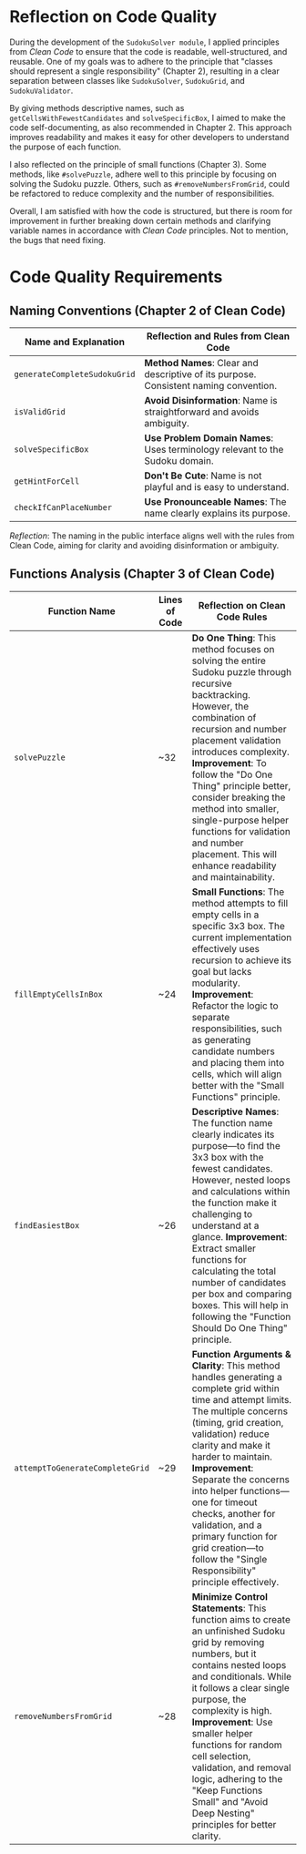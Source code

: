 # Reflection on Code Quality

During the development of the `SudokuSolver module`, I applied principles from *Clean Code* to ensure that the code is readable, well-structured, and reusable. One of my goals was to adhere to the principle that "classes should represent a single responsibility" (Chapter 2), resulting in a clear separation between classes like `SudokuSolver`, `SudokuGrid`, and `SudokuValidator`.

By giving methods descriptive names, such as `getCellsWithFewestCandidates` and `solveSpecificBox`, I aimed to make the code self-documenting, as also recommended in Chapter 2. This approach improves readability and makes it easy for other developers to understand the purpose of each function.

I also reflected on the principle of small functions (Chapter 3). Some methods, like `#solvePuzzle`, adhere well to this principle by focusing on solving the Sudoku puzzle. Others, such as `#removeNumbersFromGrid`, could be refactored to reduce complexity and the number of responsibilities.

Overall, I am satisfied with how the code is structured, but there is room for improvement in further breaking down certain methods and clarifying variable names in accordance with *Clean Code* principles. Not to mention, the bugs that need fixing.

# Code Quality Requirements

## Naming Conventions (Chapter 2 of Clean Code)

| Name and Explanation               | Reflection and Rules from Clean Code                                                  |
|------------------------------------|---------------------------------------------------------------------------------------|
| `generateCompleteSudokuGrid`       | **Method Names**: Clear and descriptive of its purpose. Consistent naming convention. |
| `isValidGrid`                      | **Avoid Disinformation**: Name is straightforward and avoids ambiguity.               |
| `solveSpecificBox`                 | **Use Problem Domain Names**: Uses terminology relevant to the Sudoku domain.         |
| `getHintForCell`                   | **Don't Be Cute**: Name is not playful and is easy to understand.                     |
| `checkIfCanPlaceNumber`            | **Use Pronounceable Names**: The name clearly explains its purpose.                   |

*Reflection*: The naming in the public interface aligns well with the rules from Clean Code, aiming for clarity and avoiding disinformation or ambiguity.

## Functions Analysis (Chapter 3 of Clean Code)

| Function Name                  | Lines of Code | Reflection on Clean Code Rules                                                         |
|--------------------------------|---------------|----------------------------------------------------------------------------------------|
| `solvePuzzle`                  | ~32           | **Do One Thing**: This method focuses on solving the entire Sudoku puzzle through recursive backtracking. However, the combination of recursion and number placement validation introduces complexity. **Improvement**: To follow the "Do One Thing" principle better, consider breaking the method into smaller, single-purpose helper functions for validation and number placement. This will enhance readability and maintainability.  |
| `fillEmptyCellsInBox`          | ~24           | **Small Functions**: The method attempts to fill empty cells in a specific 3x3 box. The current implementation effectively uses recursion to achieve its goal but lacks modularity. **Improvement**: Refactor the logic to separate responsibilities, such as generating candidate numbers and placing them into cells, which will align better with the "Small Functions" principle. |
| `findEasiestBox`               | ~26           | **Descriptive Names**: The function name clearly indicates its purpose—to find the 3x3 box with the fewest candidates. However, nested loops and calculations within the function make it challenging to understand at a glance. **Improvement**: Extract smaller functions for calculating the total number of candidates per box and comparing boxes. This will help in following the "Function Should Do One Thing" principle. |
| `attemptToGenerateCompleteGrid`| ~29           | **Function Arguments & Clarity**: This method handles generating a complete grid within time and attempt limits. The multiple concerns (timing, grid creation, validation) reduce clarity and make it harder to maintain. **Improvement**: Separate the concerns into helper functions—one for timeout checks, another for validation, and a primary function for grid creation—to follow the "Single Responsibility" principle effectively. |
| `removeNumbersFromGrid`        | ~28           | **Minimize Control Statements**: This function aims to create an unfinished Sudoku grid by removing numbers, but it contains nested loops and conditionals. While it follows a clear single purpose, the complexity is high. **Improvement**: Use smaller helper functions for random cell selection, validation, and removal logic, adhering to the "Keep Functions Small" and "Avoid Deep Nesting" principles for better clarity. |
